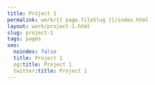 ```yaml
---
title: Project 1
permalink: work/{{ page.fileSlug }}/index.html
layout: work/project-1.html
slug: project-1
tags: pages
seo:
  noindex: false
  title: Project 1
  og:title: Project 1
  twitter:title: Project 1
---
```




